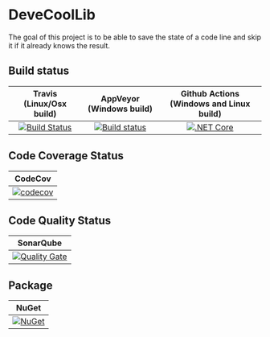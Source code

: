 # DeveCoolLib
The goal of this project is to be able to save the state of a code line and skip it if it already knows the result.

## Build status

| Travis (Linux/Osx build) | AppVeyor (Windows build) | Github Actions (Windows and Linux build) |
|:------------------------:|:------------------------:|:----------------------------------------:|
| [![Build Status](https://travis-ci.org/devedse/DeveCoolLib.svg?branch=master)](https://travis-ci.org/devedse/DeveCoolLib) | [![Build status](https://ci.appveyor.com/api/projects/status/die4itlx0ueh72sf?svg=true)](https://ci.appveyor.com/project/devedse/devecoollib) | [![.NET Core](https://github.com/devedse/DeveCoolLib/workflows/.NET%20Core/badge.svg)](https://github.com/devedse/DeveCoolLib/actions?query=workflow%3A%22.NET+Core%22) |

## Code Coverage Status

| CodeCov |
|:-------:|
| [![codecov](https://codecov.io/gh/devedse/DeveCoolLib/branch/master/graph/badge.svg)](https://codecov.io/gh/devedse/DeveCoolLib) |

## Code Quality Status

| SonarQube |
|:---------:|
| [![Quality Gate](https://sonarcloud.io/api/project_badges/measure?project=DeveCoolLib&metric=alert_status)](https://sonarcloud.io/dashboard?id=DeveCoolLib) |

## Package

| NuGet |
|:-----:|
| [![NuGet](https://img.shields.io/nuget/v/DeveCoolLib.svg)](https://www.nuget.org/packages/DeveCoolLib/) |
